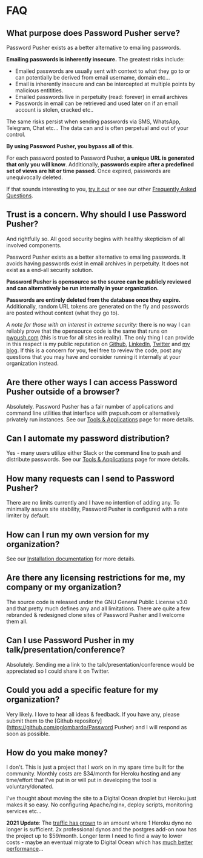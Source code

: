 # FAQ

## What purpose does Password Pusher serve?

Password Pusher exists as a better alternative to emailing passwords.

**Emailing passwords is inherently insecure.** The greatest risks include:

* Emailed passwords are usually sent with context to what they go to or can potentially be derived from email username, domain etc...
* Email is inherently insecure and can be intercepted at multiple points by malicious entitities.
* Emailed passwords live in perpetuity (read: forever) in email archives
* Passwords in email can be retrieved and used later on if an email account is stolen, cracked etc..

The same risks persist when sending passwords via SMS, WhatsApp, Telegram, Chat etc...  The data can and is often perpetual and out of your control.

**By using Password Pusher, you bypass all of this.**

For each password posted to Password Pusher, **a unique URL is generated that only you will know**. Additionally, **passwords expire after a predefined set of views are hit or time passed**. Once expired, passwords are unequivocally deleted.

If that sounds interesting to you, [try it out](/) or see our other [Frequently Asked Questions](/pages/faq).

## Trust is a concern. Why should I use Password Pusher?

And rightfully so. All good security begins with healthy skepticism of all involved components.

Password Pusher exists as a better alternative to emailing passwords. It avoids having passwords exist in email archives in perpetuity. It does not exist as a end-all security solution.

**Password Pusher is opensource so the source can be publicly reviewed and can alternatively be run internally in your organization.**

**Passwords are entirely deleted from the database once they expire.** Additionally, random URL tokens are generated on the fly and passwords are posted without context (what they go to).

*A note for those with an interest in extreme security:* there is no way I can reliably prove that the opensource code is the same that runs on [pwpush.com](https://pwpush.com/) (this is true for all sites in reality). The only thing I can provide in this respect is my public reputation on [Github](https://github.com/pglombardo), [LinkedIn](https://www.linkedin.com/in/peterlombardo/), [Twitter](https://twitter.com/pglombardo) and [my blog](https://the0x00.dev). If this is a concern for you, feel free to review the code, post any questions that you may have and consider running it internally at your organization instead.

## Are there other ways I can access Password Pusher outside of a browser?

Absolutely.  Password Pusher has a fair number of applications and command line utilities that interface with pwpush.com or alternatively privately run instances.  See our [Tools & Applications](/pages/tools) page for more details.

## Can I automate my password distribution?

Yes - many users utilize either Slack or the command line to push and distribute passwords.  See our [Tools & Applications](/pages/tools) page for more details.

## How many requests can I send to Password Pusher?

There are no limits currently and I have no intention of adding any.  To minimally assure site stability, Password Pusher is configured with a rate limiter by default.

## How can I run my own version for my organization?

See our [Installation documentation](https://github.com/DenLakusta/SecurePassPush#-run-your-own-instance) for more details.

## Are there any licensing restrictions for me, my company or my organization?

The source code is released under the GNU General Public License v3.0 and that pretty much defines any and all limitations. There are quite a few rebranded & redesigned clone sites of Password Pusher and I welcome them all.

## Can I use Password Pusher in my talk/presentation/conference?

Absolutely.  Sending me a link to the talk/presentation/conference would be appreciated so I could share it on Twitter.

## Could you add a specific feature for my organization?

Very likely.  I love to hear all ideas & feedback. If you have any, please submit them to the [Github repository](https://github.com/pglombardo/Password Pusher) and I will respond as soon as possible.

## How do you make money?

I don't. This is just a project that I work on in my spare time built for the community. Monthly costs are $34/month for Heroku hosting and any time/effort that I've put in or will put in developing the tool is voluntary/donated.

I've thought about moving the site to a Digital Ocean droplet but Heroku just makes it so easy. No configuring Apache/nginx, deploy scripts, monitoring services etc...

**2021 Update**:  The [traffic has grown](https://twitter.com/pwpush/status/1390407791941201927) to an amount where 1 Heroku dyno no longer is sufficient. 2x professional dynos and the postgres add-on now has the project up to $59/month.   Longer term I need to find a way to lower costs - maybe an eventual migrate to Digital Ocean which has [much better performance](https://twitter.com/pwpush/status/1376194351605383172)...
